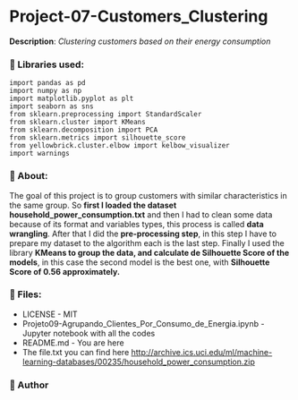 # Project-07-Customers_Clustering
**Description**: *Clustering customers based on their energy consumption*

### :orange_book: Libraries used:

`import pandas as pd`<br>
`import numpy as np`<br>
`import matplotlib.pyplot as plt`<br>
`import seaborn as sns`<br>
`from sklearn.preprocessing import StandardScaler`<br>
`from sklearn.cluster import KMeans`<br>
`from sklearn.decomposition import PCA`<br>
`from sklearn.metrics import silhouette_score`<br>
`from yellowbrick.cluster.elbow import kelbow_visualizer`<br>
`import warnings`<br>


### :dart: About:

The goal of this project is to group customers with similar characteristics in the same group. So **first I loaded the dataset household_power_consumption.txt** and then I had to clean some data because of its format and variables types, this process is called **data wrangling**. After that I did the **pre-processing step**, in this step I have to prepare my dataset to the algorithm each is the last step. Finally I used the library **KMeans to group the data, and calculate de Silhouette Score of the models**, in this case the second model is the best one, with **Silhouette Score of 0.56 approximately.**

### :open_file_folder: Files:

* LICENSE - MIT 
* Projeto09-Agrupando_Clientes_Por_Consumo_de_Energia.ipynb - Jupyter notebook with all the codes
* README.md - You are here
* The file.txt you can find here http://archive.ics.uci.edu/ml/machine-learning-databases/00235/household_power_consumption.zip


### :boy: Author
 
